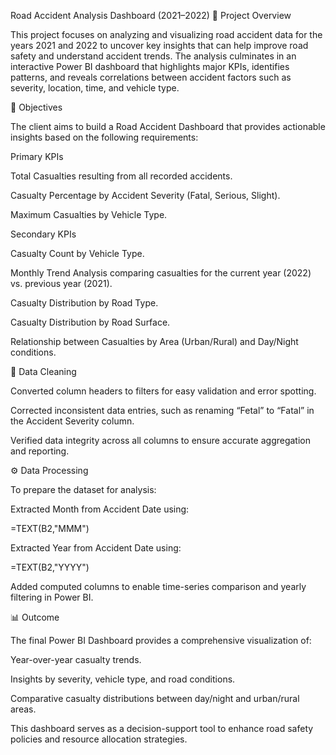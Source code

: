 Road Accident Analysis Dashboard (2021–2022)
🧩 Project Overview

This project focuses on analyzing and visualizing road accident data for the years 2021 and 2022 to uncover key insights that can help improve road safety and understand accident trends. The analysis culminates in an interactive Power BI dashboard that highlights major KPIs, identifies patterns, and reveals correlations between accident factors such as severity, location, time, and vehicle type.

🎯 Objectives

The client aims to build a Road Accident Dashboard that provides actionable insights based on the following requirements:

Primary KPIs

Total Casualties resulting from all recorded accidents.

Casualty Percentage by Accident Severity (Fatal, Serious, Slight).

Maximum Casualties by Vehicle Type.

Secondary KPIs

Casualty Count by Vehicle Type.

Monthly Trend Analysis comparing casualties for the current year (2022) vs. previous year (2021).

Casualty Distribution by Road Type.

Casualty Distribution by Road Surface.

Relationship between Casualties by Area (Urban/Rural) and Day/Night conditions.

🧹 Data Cleaning

Converted column headers to filters for easy validation and error spotting.

Corrected inconsistent data entries, such as renaming “Fetal” to “Fatal” in the Accident Severity column.

Verified data integrity across all columns to ensure accurate aggregation and reporting.

⚙️ Data Processing

To prepare the dataset for analysis:

Extracted Month from Accident Date using:

=TEXT(B2,"MMM")


Extracted Year from Accident Date using:

=TEXT(B2,"YYYY")


Added computed columns to enable time-series comparison and yearly filtering in Power BI.

📊 Outcome

The final Power BI Dashboard provides a comprehensive visualization of:

Year-over-year casualty trends.

Insights by severity, vehicle type, and road conditions.

Comparative casualty distributions between day/night and urban/rural areas.

This dashboard serves as a decision-support tool to enhance road safety policies and resource allocation strategies.

